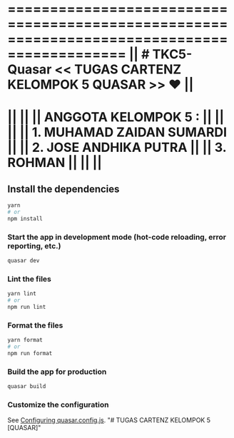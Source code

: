 ============================================================================================
||               # TKC5-Quasar << TUGAS CARTENZ KELOMPOK 5 QUASAR >> ❤                   ||
============================================================================================
||                                                                                        ||
||   ANGGOTA KELOMPOK 5 :                                                                 ||
||                                                                                        ||
||   1. MUHAMAD ZAIDAN SUMARDI                                                            ||
||   2. JOSE ANDHIKA PUTRA                                                                ||
||   3. ROHMAN                                                                            ||
||                                                                                        ||
============================================================================================
## Install the dependencies
```bash
yarn
# or
npm install
```

### Start the app in development mode (hot-code reloading, error reporting, etc.)
```bash
quasar dev
```


### Lint the files
```bash
yarn lint
# or
npm run lint
```


### Format the files
```bash
yarn format
# or
npm run format
```



### Build the app for production
```bash
quasar build
```

### Customize the configuration
See [Configuring quasar.config.js](https://v2.quasar.dev/quasar-cli-vite/quasar-config-js).
"# TUGAS CARTENZ KELOMPOK 5 [QUASAR]" 
